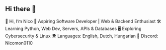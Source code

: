 ## Hi there 👋

👋 Hi, I’m Nico
🚀 Aspiring Software Developer | Web & Backend Enthusiast
🛠️ Learning Python, Web Dev, Servers, APIs & Databases
🖥️ Exploring Cybersecurity & Linux
🌍 Languages: English, Dutch, Hungarian
💬 Discord: Nicomon0110
